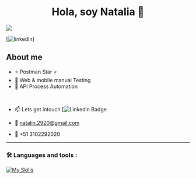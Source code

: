 <div align="center">
<h1 align="center">Hola, soy Natalia 👋</h1>
</div>
<img src="[https://imgur.com/a/9ZGeShL.png](https://imgur.com/5HxydWv)">

[![linkedIn](https://www.linkedin.com/in/natamolinaqa/)]

## About me

- ⭐ Postman Star ⭐
- 🐛 Web & mobile manual Testing
- 📲 API Process Automation
<br>

* :mailbox: Lets get intouch  [![Linkedin Badge](https://www.linkedin.com/in/natamolinaqa/)

* :e-mail: natalin.2920@gmail.com

* :iphone: +51 3102292020

---

### :hammer_and_wrench: Languages and tools :
<div id="header" align="left">
  
   [![My Skills](https://skillicons.dev/icons?i=py,postman,java,postgres,github,unreal,angular,nodejs,js,html,css)](https://skillicons.dev)

</div>
